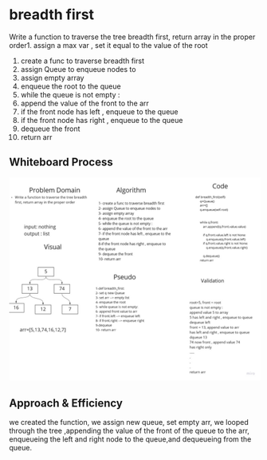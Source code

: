# breadth first  
Write a function to traverse the tree breadth first, return array in the proper order1. assign a max var , set it equal to the value of the root
1. create a func to traverse breadth first
2. assign Queue to enqueue nodes to
3. assign empty array
4. enqueue the root to the queue
5. while the queue is not empty :
6. append the value of the front to the arr
7. if the front node has left , enqueue to the queue
8. if the front node has right , enqueue to the queue
9. dequeue the front
10. return arr


## Whiteboard Process
![whiteboard](../data_structures_and_algorithms/assessts/breadth_first.jpg)



## Approach & Efficiency
we created the function, we assign new queue, set empty arr, we looped through the tree ,appending the value of the front of the queue to the arr,  enqueueing the left and right node to the queue,and dequeueing from the queue.